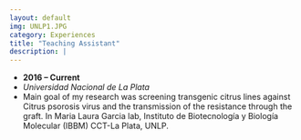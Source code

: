 ```yaml
---
layout: default
img: UNLP1.JPG
category: Experiences
title: "Teaching Assistant"
description: |
---
```


* __2016 – Current__
* *Universidad Nacional de La Plata*
* Main goal of my research was screening transgenic citrus lines against Citrus psorosis virus and the transmission of the resistance through the graft. In Maria Laura Garcia lab, Instituto de Biotecnología y Biología Molecular (IBBM) CCT-La Plata, UNLP. 


